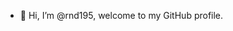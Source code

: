 - 👋 Hi, I’m @rnd195, welcome to my GitHub profile.

<!---
rnd195/rnd195 is a ✨ special ✨ repository because its `README.md` (this file) appears on your GitHub profile.
You can click the Preview link to take a look at your changes.
--->
